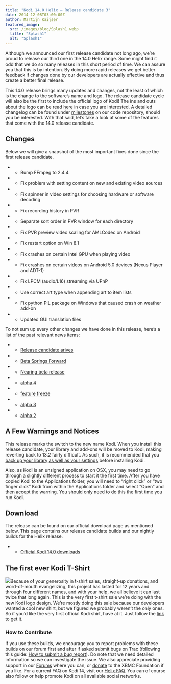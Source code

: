 ```yaml
---
title: "Kodi 14.0 Helix – Release candidate 3"
date: 2014-12-08T03:00:00Z
author: Martijn Kaijser
featured_image:
  src: /images/blog/Splash1.webp
  title: "Splash1"
  alt: "Splash1"
---
```


Although we announced our first release candidate not long ago, we’re proud to release our third one in the 14.0 Helix range. Some might find it odd that we do so many releases in this short period of time. We can assure you that this is by intention. By doing more rapid releases we get better feedback if changes done by our developers are actually effective and thus create a better final release.

This 14.0 release brings many updates and changes, not the least of which is the change to the software’s name and logo. The release candidate cycle will also be the first to include the official logo of Kodi! The ins and outs about the logo can be read [here](/article/introducing-kodi-logo) in case you are interested. A detailed changelog can be found under [milestones](https://github.com/xbmc/xbmc/milestones?state=closed) on our code repository, should you be interested. With that said, let’s take a look at some of the features that come with the 14.0 release candidate.

## Changes

Below we will give a snapshot of the most important fixes done since the first release candidate.

- - Bump FFmpeg to 2.4.4
- - Fix problem with setting content on new and existing video sources
- - Fix spinner in video settings for choosing hardware or software decoding
- - Fix recording history in PVR
- - Separate sort order in PVR window for each directory
- - Fix PVR preview video scaling for AMLCodec on Android
- - Fix restart option on Win 8.1
- - Fix crashes on certain Intel GPU when playing video
- - Fix crashes on certain videos on Android 5.0 devices (Nexus Player and ADT-1)
- - Fix LPCM (audio/L16) streaming via UPnP
- - Use correct art type when appending art to item lists
- - Fix python PIL package on Windows that caused crash on weather add-on
- - Updated GUI translation files

To not sum up every other changes we have done in this release, here’s a list of the past relevant news items:

- - [Release candidate arives](/article/kodi-140-helix-release-candidate-arrives)
- - [Beta Springs Forward](/article/kodi-140-helix-beta-springs-forward)
- - [Nearing beta release](/article/kodi-140-helix-nearing-beta-release)
- - [alpha 4](/article/kodi-140-helix-alpha-4)
- - [feature freeze](/article/kodi-140-code-name-helix-enters-feature-freeze)
- - [alpha 3](/article/kodi-140-helix-alpha-3)
- - [alpha 2](/article/kodi-140-helix-alpha-2)

## A Few Warnings and Notices

This release marks the switch to the new name Kodi. When you install this release candidate, your library and add-ons will be moved to Kodi, making reverting back to 13.2 fairly difficult. As such, it is recommended that you [back up your library](https://kodi.wiki/view/HOW-TO:Backup_the_library "How to backup the library") [as well as your settings](https://kodi.wiki/view/Backing_up_XBMC) before installing Kodi.

Also, as Kodi is an unsigned application on OSX, you may need to go through a slightly different process to start it the first time. After you have copied Kodi to the Applications folder, you will need to “right click” or “two finger click” Kodi from within the Applications folder and select “Open” and then accept the warning. You should only need to do this the first time you run Kodi.

## Download

The release can be found on our official download page as mentioned below. This page contains our release candidate builds and our nightly builds for the Helix release.

- - [Official Kodi 14.0 downloads](https://kodi.wiki/download/)

## The first ever Kodi T-Shirt

[![](/images/blog/kodishirt.webp)](https://teespring.com/kodiheroshirt2014)Because of your generosity in t-shirt sales, straight-up donations, and word-of-mouth evangelizing, this project has lasted for 12 years and through four different names, and with your help, we all believe it can last twice that long again. This is the very first t-shirt sale we’re doing with the new Kodi logo design. We’re mostly doing this sale because our developers wanted a cool new shirt, but we figured we probably weren’t the only ones. So if you’d like the very first official Kodi shirt, have at it. Just follow the [link](https://teespring.com/kodiheroshirt2014) to get it.

###

###

###

### How to Contribute

If you use these builds, we encourage you to report problems with these builds on our forum first and after if asked submit bugs on Trac (following this guide: [How to submit a bug report](https://kodi.wiki/view/HOW-TO:Submit_a_bug_report)). Do note that we need detailed information so we can investigate the issue. We also appreciate providing support in our [Forums](https://forum.kodi.tv/ "XBMC Forums") where you can, or [donate](https://kodi.wiki/contribute/donate/ "XBMC Foundation Donations") to the XBMC Foundation if you like. For a current FAQ on Kodi 14, visit our [Helix FAQ](<https://kodi.wiki/view/Kodi_v14_(Helix)_FAQ>). You can of course also follow or help promote Kodi on all available social networks.
